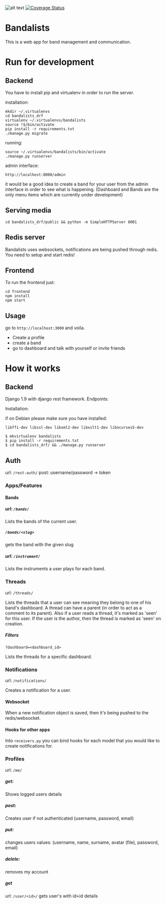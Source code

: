 ![alt text](https://codeship.com/projects/31df1030-bcba-0134-405a-76ab691be209/status?branch=master "Codeship")
[![Coverage Status](https://coveralls.io/repos/github/kroustou/bandalists/badge.svg?branch=master)](https://coveralls.io/github/kroustou/bandalists?branch=master)

# Bandalists
This is a web app for band management and communication.


# Run for development

## Backend
You have to install pip and virtualenv in order to run the server.


installation:

    mkdir ~/.virtualenvs
    cd bandalists_drf
    virtualenv ~/.virtualenvs/bandalists
    source !$/bin/activate
    pip install -r requirements.txt
    ./manage.py migrate

running:

    source ~/.virtualenvs/bandalists/bin/activate
    ./manage.py runserver

admin interface:

    http://localhost:8000/admin

it would be a good idea to create a band for your user from the admin interface in order to see what is happening. (Dashboard and Bands are the only menu items which are currently under development)

## Serving media
`cd bandalists_drf/public && python -m SimpleHTTPServer 8001`


## Redis server
Bandalists uses websockets, notifications are being pushed through redis.
You need to setup and start redis!

## Frontend
To run the frontend just:

    cd frontend
    npm install
    npm start

## Usage
go to `http://localhost:3000` and voila.

- Create a profile
- create a band
- go to dashboard and talk with yourself or invite friends

# How it works

## Backend
Django 1.9 with django rest framework.
Endpoints:

Installation:

if on Debian please make sure you have installed:

	libffi-dev libssl-dev libxml2-dev libxslt1-dev libncurses5-dev

	$ mkvirtualenv bandalists
	$ pip install -r requirements.txt
	$ cd bandalists_drf/ && ./manage.py runserver

## Auth
url: `/rest-auth/` post: username/password -> token

### Apps/Features

#### Bands
##### url: `/bands/`

Lists the bands of the current user.

##### `/bands/<slug>`
gets the band with the given slug

##### url: `/instrument/`
Lists the instruments a user plays for each band.

### Threads
url: `/threads/`

Lists the threads that a user can see meaning they belong to one of his band's dashboard.
A thread can have a parent (in order to act as a comment to its parent). Also if
a user reads a thread, it's marked as 'seen' for this user. If the user is
the author, then the thread is marked as 'seen' on creation.

##### Filters
`?dashboard=<dashboard_id>`

Lists the threads for a specific dashboard.

### Notifications
url: `/notifications/`

Creates a notification for a user.

#### Websocket
When a new notification object is saved, then
it's being pushed to the redis/websocket.


#### Hooks for other apps
Into `receivers.py` you can bind hooks for each model that you would like to create
notifications for.


### Profiles

url: `/me/`

##### get:
Shows logged users details

##### post:
Creates user if not authenticated
(username, password, email)

##### put:
changes users values:
(username, name, surname, avatar (file), password, email)

##### delete:
removes my account

##### get
url: `/user/<id>/`
gets user's with id=id details

